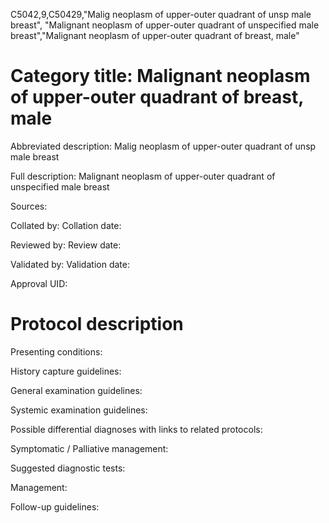 C5042,9,C50429,"Malig neoplasm of upper-outer quadrant of unsp male breast", "Malignant neoplasm of upper-outer quadrant of unspecified male breast","Malignant neoplasm of upper-outer quadrant of breast, male"
# Category title: Malignant neoplasm of upper-outer quadrant of breast, male

Abbreviated description: Malig neoplasm of upper-outer quadrant of unsp male breast

Full description: Malignant neoplasm of upper-outer quadrant of unspecified male breast

Sources:

Collated by:
Collation date:

Reviewed by:
Review date:

Validated by:
Validation date:

Approval UID:

# Protocol description

Presenting conditions:

History capture guidelines:

General examination guidelines:

Systemic examination guidelines:

Possible differential diagnoses with links to related protocols:

Symptomatic / Palliative management:

Suggested diagnostic tests:

Management:

Follow-up guidelines:
